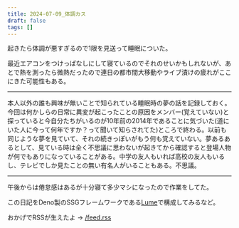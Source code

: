 ```yaml
---
title: 2024-07-09_体調カス
draft: false
tags: []
---
```


起きたら体調が悪すぎるので1限を見送って睡眠についた。

最近エアコンをつけっぱなしにして寝ているのでそれのせいかもしれないが、あとで熱を測ったら微熱だったので連日の都市間大移動やライブ漬けの疲れがここにきた可能性もある。

---

本人以外の誰も興味が無いことで知られている睡眠時の夢の話を記録しておく。今回は何かしらの日常に異変が起こったことの原因をメンバー(覚えていない)と探っていると今自分たちがいるのが10年前の2014年であることに気づいた(道にいた人に今って何年ですか？って聞いて知らされてた)ところで終わる。以前も同じような夢を見ていて、それの続きっぽいがもう何も覚えていない。夢あるあるとして、見ている時は全く不思議に思わないが起きてから確認すると登場人物が何でもありになっていることがある。中学の友人もいれば高校の友人もいるし、テレビでしか見たことの無い有名人がいることもある。不思議。

---

午後からは倦怠感はあるが十分寝て多少マシになったので作業をしてた。

この日記をDeno製のSSGフレームワークである[Lume](https://lume.land/)で構成してみるなど。

おかげでRSSが生えたよ → [/feed.rss](/feed.rss)

